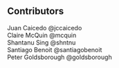 Contributors
---

Juan Caicedo @jccaicedo <br>
Claire McQuin @mcquin <br>
Shantanu Sing @shntnu <br>
Santiago Benoit @santiagobenoit <br>
Peter Goldsborough @goldsborough <br>
